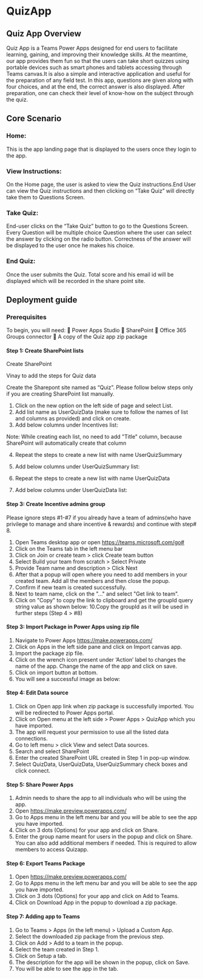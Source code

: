 # QuizApp

## Quiz App Overview
Quiz App is a Teams Power Apps designed for end users to facilitate learning, gaining, and improving their knowledge skills. At the meantime, our app provides them fun so that the users can take short quizzes using portable devices such as smart phones and tablets accessing through Teams canvas.It is also a simple and interactive application and useful for the preparation of any field test. In this app, questions are given along with four choices, and at the end, the correct answer is also displayed. After preparation, one can check their level of know-how on the subject through the quiz.

## Core Scenario
### Home: 
This is the app landing page that is displayed to the users once they login to the app.

### View Instructions: 
On the Home page, the user is asked to view the Quiz instructions.End User can view the Quiz instructions and then clicking on “Take Quiz” will directly take them to Questions Screen.

### Take Quiz: 
End-user clicks on the “Take Quiz” button to go to the Questions Screen. Every Question will be multiple choice Question where the user can select the answer by clicking on the radio button. Correctness of the answer will be displayed to the user once he makes his choice.

### End Quiz: 
Once the user submits the Quiz. Total score and his email id will be displayed which will be recorded in the share point site.

## Deployment guide
### Prerequisites
To begin, you will need:
 Power Apps Studio
 SharePoint
 Office 365 Groups connector
 A copy of the Quiz app zip package

#### Step 1: Create SharePoint lists
Create SharePoint

Vinay to add the steps for Quiz data

Create the Sharepont site named as “Quiz”. Please follow below steps only if you are creating SharePoint list manually.
1. Click on the new option on the left side of page and select List.
2. Add list name as UserQuizData (make sure to follow the names of list and columns as provided)
and click on create.
3. Add below columns under Incentives list:

Note: While creating each list, no need to add "Title" column, because SharePoint will automatically
create that column

4. Repeat the steps to create a new list with name UserQuizSummary
5. Add below columns under UserQuizSummary list:

6. Repeat the steps to create a new list with name UserQuizData
7. Add below columns under UserQuizData list:

#### Step 3: Create Incentive admins group
Please ignore steps #1-#7 if you already have a team of admins(who have privilege to manage and share incentive & rewards) and continue with step# 8.
1. Open Teams desktop app or open https://teams.microsoft.com/go#
2. Click on the Teams tab in the left menu bar
3. Click on Join or create team > click Create team button
4. Select Build your team from scratch > Select Private
5. Provide Team name and description > Click Next
6. After that a popup will open where you need to add members in your created team. Add all the
members and then close the popup.
7. Confirm if new team is created successfully.
8. Next to team name, click on the "..." and select "Get link to team".
9. Click on "Copy" to copy the link to clipboard and get the groupId query string value as shown
below:
10.Copy the groupId as it will be used in further steps (Step 4 > #8)

#### Step 3: Import Package in Power Apps using zip file
1. Navigate to Power Apps https://make.powerapps.com/
2. Click on Apps in the left side pane and click on Import canvas app.
3. Import the package zip file.
4. Click on the wrench icon present under ‘Action’ label to changes the name of the app. Change the
name of the app and click on save.
5. Click on import button at bottom.
6. You will see a successful image as below:

#### Step 4: Edit Data source
1. Click on Open app link when zip package is successfully imported. You will be redirected to Power
Apps portal.
2. Click on Open menu at the left side > Power Apps > QuizApp which you have imported.
3. The app will request your permission to use all the listed data connections.
4. Go to left menu > click View and select Data sources.
5. Search and select SharePoint
6. Enter the created SharePoint URL created in Step 1 in pop-up window.
7. Select QuizData, UserQuizData, UserQuizSummary check boxes and click connect.

#### Step 5: Share Power Apps
1. Admin needs to share the app to all individuals who will be using the app.
2. Open https://make.preview.powerapps.com/
3. Go to Apps menu in the left menu bar and you will be able to see the app you have imported.
4. Click on 3 dots (Options) for your app and click on Share.
5. Enter the group name meant for users in the popup and click on Share. You can also add additional
members if needed. This is required to allow members to access Quizapp.

#### Step 6: Export Teams Package
1. Open https://make.preview.powerapps.com/
2. Go to Apps menu in the left menu bar and you will be able to see the app you have imported.
3. Click on 3 dots (Options) for your app and click on Add to Teams.
4. Click on Download App in the popup to download a zip package.

#### Step 7: Adding app to Teams
1. Go to Teams > Apps (in the left menu) > Upload a Custom App.
2. Select the downloaded zip package from the previous step.
3. Click on Add > Add to a team in the popup.
4. Select the team created in Step 1.
5. Click on Setup a tab.
6. The description for the app will be shown in the popup, click on Save.
7. You will be able to see the app in the tab.